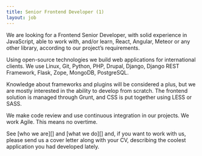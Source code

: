 ```yaml
---
title: Senior Frontend Developer (1)
layout: job
---
```


We are looking for a Frontend Senior Developer, with solid experience in JavaScript, able to work with, and/or learn, React, Angular, Meteor or any other library, according to our project’s requirements.

Using open-source technologies we build web applications for international clients. We use Linux, Git, Python, PHP, Drupal, Django, Django REST Framework, Flask, Zope, MongoDB, PostgreSQL.

Knowledge about frameworks and plugins will be considered a plus, but we are mostly interested in the ability to develop from scratch. The frontend solution is managed through Grunt, and CSS is put together using LESS or SASS.

We make code review and use continuous integration in our projects. We work Agile. This means no overtime.

See [who we are][] and [what we do][] and, if you want to work with
us, please send us a cover letter along with your CV, describing the coolest application you had developed lately.

[who_we_are]: http://www.eaudeweb.ro/#work-with-us
[what_we_do]: http://www.eaudeweb.ro/#we-work-for

